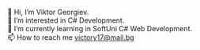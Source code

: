 👋 Hi, I’m Viktor Georgiev.<br />
👀 I’m interested in C# Development.<br />
🌱 I’m currently learning in SoftUni C# Web Development.<br />
📫 How to reach me victory17@mail.bg
